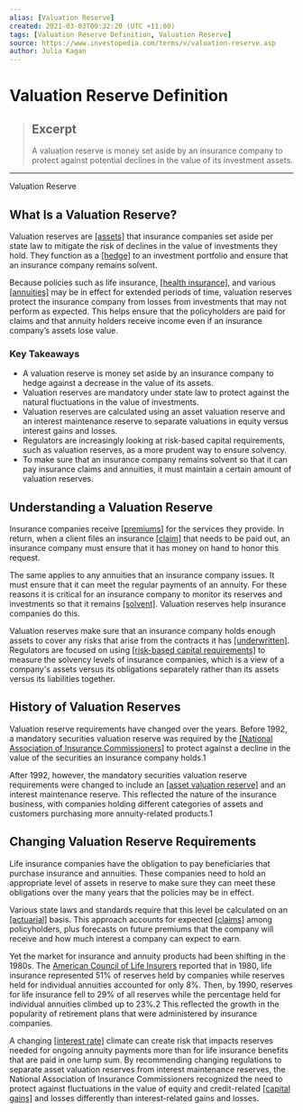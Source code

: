 ```yaml
---
alias: [Valuation Reserve]
created: 2021-03-03T00:32:20 (UTC +11:00)
tags: [Valuation Reserve Definition, Valuation Reserve]
source: https://www.investopedia.com/terms/v/valuation-reserve.asp
author: Julia Kagan
---
```


# Valuation Reserve Definition

> ## Excerpt
> A valuation reserve is money set aside by an insurance company to protect against potential declines in the value of its investment assets.

---

Valuation Reserve
## What Is a Valuation Reserve?

Valuation reserves are [[assets]](https://www.investopedia.com/terms/a/asset.asp) that insurance companies set aside per state law to mitigate the risk of declines in the value of investments they hold. They function as a [[hedge]](https://www.investopedia.com/terms/h/hedge.asp) to an investment portfolio and ensure that an insurance company remains solvent.

Because policies such as life insurance, [[health insurance]](https://www.investopedia.com/terms/h/healthinsurance.asp), and various [[annuities]](https://www.investopedia.com/terms/a/annuity.asp) may be in effect for extended periods of time, valuation reserves protect the insurance company from losses from investments that may not perform as expected. This helps ensure that the policyholders are paid for claims and that annuity holders receive income even if an insurance company’s assets lose value.

### Key Takeaways

-   A valuation reserve is money set aside by an insurance company to hedge against a decrease in the value of its assets.
-   Valuation reserves are mandatory under state law to protect against the natural fluctuations in the value of investments.
-   Valuation reserves are calculated using an asset valuation reserve and an interest maintenance reserve to separate valuations in equity versus interest gains and losses.
-   Regulators are increasingly looking at risk-based capital requirements, such as valuation reserves, as a more prudent way to ensure solvency.
-   To make sure that an insurance company remains solvent so that it can pay insurance claims and annuities, it must maintain a certain amount of valuation reserves.

## Understanding a Valuation Reserve

Insurance companies receive [[premiums]](https://www.investopedia.com/terms/i/insurance-premium.asp) for the services they provide. In return, when a client files an insurance [[claim]](https://www.investopedia.com/terms/i/insurance_claim.asp) that needs to be paid out, an insurance company must ensure that it has money on hand to honor this request.

The same applies to any annuities that an insurance company issues. It must ensure that it can meet the regular payments of an annuity. For these reasons it is critical for an insurance company to monitor its reserves and investments so that it remains [[solvent]](https://www.investopedia.com/terms/s/solvency.asp). Valuation reserves help insurance companies do this.

Valuation reserves make sure that an insurance company holds enough assets to cover any risks that arise from the contracts it has [[underwritten]](https://www.investopedia.com/terms/u/underwriting.asp). Regulators are focused on using [[risk-based capital requirements]](https://www.investopedia.com/terms/r/risk-based-capital-requirement.asp) to measure the solvency levels of insurance companies, which is a view of a company's assets versus its obligations separately rather than its assets versus its liabilities together.

## History of Valuation Reserves

Valuation reserve requirements have changed over the years. Before 1992, a mandatory securities valuation reserve was required by the [[National Association of Insurance Commissioners]](https://www.investopedia.com/terms/n/nainsurancec.asp) to protect against a decline in the value of the securities an insurance company holds.1

After 1992, however, the mandatory securities valuation reserve requirements were changed to include an [[asset valuation reserve]](https://www.investopedia.com/terms/a/asset-valuation-reserve-avr.asp) and an interest maintenance reserve. This reflected the nature of the insurance business, with companies holding different categories of assets and customers purchasing more annuity-related products.1

## Changing Valuation Reserve Requirements

Life insurance companies have the obligation to pay beneficiaries that purchase insurance and annuities. These companies need to hold an appropriate level of assets in reserve to make sure they can meet these obligations over the many years that the policies may be in effect.

Various state laws and standards require that this level be calculated on an [[actuarial]](https://www.investopedia.com/terms/a/actuarialanalysis.asp) basis. This approach accounts for expected [[claims]](https://www.investopedia.com/terms/i/insurance_claim.asp) among policyholders, plus forecasts on future premiums that the company will receive and how much interest a company can expect to earn.

Yet the market for insurance and annuity products had been shifting in the 1980s. The [American Council of Life Insurers](https://www.investopedia.com/terms/a/american-council-of-life-insurance.asp) reported that in 1980, life insurance represented 51% of reserves held by companies while reserves held for individual annuities accounted for only 8%. Then, by 1990, reserves for life insurance fell to 29% of all reserves while the percentage held for individual annuities climbed up to 23%.2 This reflected the growth in the popularity of retirement plans that were administered by insurance companies.

A changing [[interest rate]](https://www.investopedia.com/terms/i/interestrate.asp) climate can create risk that impacts reserves needed for ongoing annuity payments more than for life insurance benefits that are paid in one lump sum. By recommending changing regulations to separate asset valuation reserves from interest maintenance reserves, the National Association of Insurance Commissioners recognized the need to protect against fluctuations in the value of equity and credit-related [[capital gains]](https://www.investopedia.com/terms/c/capitalgain.asp) and losses differently than interest-related gains and losses.
